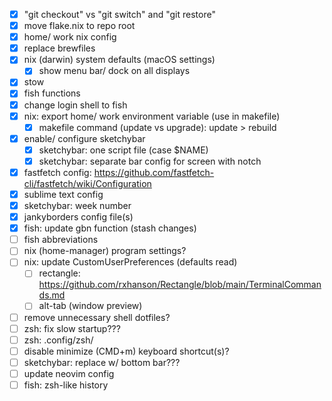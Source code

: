 - [x] "git checkout" vs "git switch" and "git restore"
- [x] move flake.nix to repo root
- [x] home/ work nix config
- [x] replace brewfiles
- [x] nix (darwin) system defaults (macOS settings)
  - [x] show menu bar/ dock on all displays
- [x] stow
- [x] fish functions
- [x] change login shell to fish
- [x] nix: export home/ work environment variable (use in makefile)
  - [x] makefile command (update vs upgrade): update > rebuild
- [x] enable/ configure sketchybar
  - [x] sketchybar: one script file (case $NAME)
  - [x] sketchybar: separate bar config for screen with notch
- [x] fastfetch config: https://github.com/fastfetch-cli/fastfetch/wiki/Configuration
- [x] sublime text config
- [x] sketchybar: week number
- [x] jankyborders config file(s)
- [x] fish: update gbn function (stash changes)
- [ ] fish abbreviations
- [ ] nix (home-manager) program settings?
- [ ] nix: update CustomUserPreferences (defaults read)
  - [ ] rectangle: https://github.com/rxhanson/Rectangle/blob/main/TerminalCommands.md
  - [ ] alt-tab (window preview)
- [ ] remove unnecessary shell dotfiles?
- [ ] zsh: fix slow startup???
- [ ] zsh: .config/zsh/
- [ ] disable minimize (CMD+m) keyboard shortcut(s)?
- [ ] sketchybar: replace w/ bottom bar???
- [ ] update neovim config
- [ ] fish: zsh-like history
